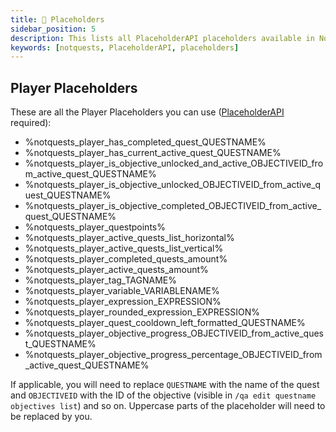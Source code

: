 ```yaml
---
title: 📄 Placeholders
sidebar_position: 5
description: This lists all PlaceholderAPI placeholders available in NotQuests and explains what they do
keywords: [notquests, PlaceholderAPI, placeholders]
---
```


## Player Placeholders

These are all the Player Placeholders you can use ([PlaceholderAPI](https://www.spigotmc.org/resources/6245/) required):

- %notquests_player_has_completed_quest_QUESTNAME%
- %notquests_player_has_current_active_quest_QUESTNAME%
- %notquests_player_is_objective_unlocked_and_active_OBJECTIVEID_from_active_quest_QUESTNAME%
- %notquests_player_is_objective_unlocked_OBJECTIVEID_from_active_quest_QUESTNAME%
- %notquests_player_is_objective_completed_OBJECTIVEID_from_active_quest_QUESTNAME%
- %notquests_player_questpoints%
- %notquests_player_active_quests_list_horizontal%
- %notquests_player_active_quests_list_vertical%
- %notquests_player_completed_quests_amount%
- %notquests_player_active_quests_amount%
- %notquests_player_tag_TAGNAME%
- %notquests_player_variable_VARIABLENAME%
- %notquests_player_expression_EXPRESSION%
- %notquests_player_rounded_expression_EXPRESSION%
- %notquests_player_quest_cooldown_left_formatted_QUESTNAME%
- %notquests_player_objective_progress_OBJECTIVEID_from_active_quest_QUESTNAME%
- %notquests_player_objective_progress_percentage_OBJECTIVEID_from_active_quest_QUESTNAME%

If applicable, you will need to replace `QUESTNAME` with the name of the quest and `OBJECTIVEID` with the ID of the objective (visible in `/qa edit questname objectives list`) and so on. Uppercase parts of the placeholder will need to be replaced by you.
